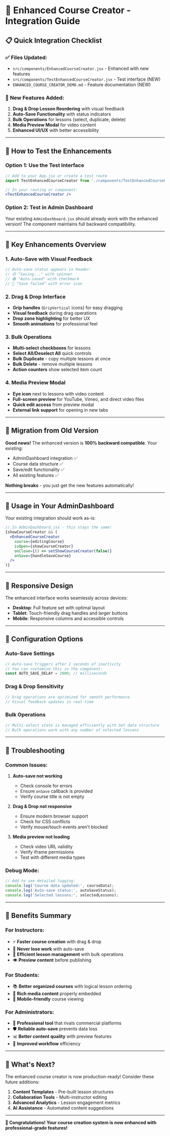 # 🔧 Enhanced Course Creator - Integration Guide

## 📋 **Quick Integration Checklist**

### ✅ **Files Updated:**
- `src/components/EnhancedCourseCreator.jsx` - Enhanced with new features
- `src/components/TestEnhancedCourseCreator.jsx` - Test interface (NEW)
- `ENHANCED_COURSE_CREATOR_DEMO.md` - Feature documentation (NEW)

### 🎯 **New Features Added:**
1. **Drag & Drop Lesson Reordering** with visual feedback
2. **Auto-Save Functionality** with status indicators
3. **Bulk Operations** for lessons (select, duplicate, delete)
4. **Media Preview Modal** for video content
5. **Enhanced UI/UX** with better accessibility

---

## 🚀 **How to Test the Enhancements**

### Option 1: Use the Test Interface
```jsx
// Add to your App.jsx or create a test route
import TestEnhancedCourseCreator from './components/TestEnhancedCourseCreator.jsx';

// In your routing or component:
<TestEnhancedCourseCreator />
```

### Option 2: Test in Admin Dashboard
Your existing `AdminDashboard.jsx` should already work with the enhanced version! The component maintains full backward compatibility.

---

## 🎨 **Key Enhancements Overview**

### 1. **Auto-Save with Visual Feedback**
```jsx
// Auto-save status appears in header:
// 🟡 "Saving..." with spinner
// 🟢 "Auto-saved" with checkmark  
// 🔴 "Save failed" with error icon
```

### 2. **Drag & Drop Interface**
- **Grip handles** (`GripVertical` icons) for easy dragging
- **Visual feedback** during drag operations
- **Drop zone highlighting** for better UX
- **Smooth animations** for professional feel

### 3. **Bulk Operations**
- **Multi-select checkboxes** for lessons
- **Select All/Deselect All** quick controls
- **Bulk Duplicate** - copy multiple lessons at once
- **Bulk Delete** - remove multiple lessons
- **Action counters** show selected item count

### 4. **Media Preview Modal**
- **Eye icon** next to lessons with video content
- **Full-screen preview** for YouTube, Vimeo, and direct video files
- **Quick edit access** from preview modal
- **External link support** for opening in new tabs

---

## 🔄 **Migration from Old Version**

**Good news!** The enhanced version is **100% backward compatible**. Your existing:
- AdminDashboard integration ✅
- Course data structure ✅  
- Save/edit functionality ✅
- All existing features ✅

**Nothing breaks** - you just get the new features automatically!

---

## 🎯 **Usage in Your AdminDashboard**

Your existing integration should work as-is:

```jsx
// In AdminDashboard.jsx - this stays the same!
{showCourseCreator && (
  <EnhancedCourseCreator
    course={editingCourse}
    isOpen={showCourseCreator}
    onClose={() => setShowCourseCreator(false)}
    onSave={handleSaveCourse}
  />
)}
```

---

## 📱 **Responsive Design**

The enhanced interface works seamlessly across devices:
- **Desktop**: Full feature set with optimal layout
- **Tablet**: Touch-friendly drag handles and larger buttons  
- **Mobile**: Responsive columns and accessible controls

---

## 🔧 **Configuration Options**

### Auto-Save Settings
```jsx
// Auto-save triggers after 2 seconds of inactivity
// You can customize this in the component:
const AUTO_SAVE_DELAY = 2000; // milliseconds
```

### Drag & Drop Sensitivity  
```jsx
// Drag operations are optimized for smooth performance
// Visual feedback updates in real-time
```

### Bulk Operations
```jsx
// Multi-select state is managed efficiently with Set data structure
// Bulk operations work with any number of selected lessons
```

---

## 🐛 **Troubleshooting**

### Common Issues:

1. **Auto-save not working**
   - Check console for errors
   - Ensure `onSave` callback is provided
   - Verify course title is not empty

2. **Drag & Drop not responsive**
   - Ensure modern browser support
   - Check for CSS conflicts
   - Verify mouse/touch events aren't blocked

3. **Media preview not loading**
   - Check video URL validity
   - Verify iframe permissions
   - Test with different media types

### Debug Mode:
```jsx
// Add to see detailed logging:
console.log('Course data updated:', courseData);
console.log('Auto-save status:', autoSaveStatus);
console.log('Selected lessons:', selectedLessons);
```

---

## 🎉 **Benefits Summary**

### For Instructors:
- ⚡ **Faster course creation** with drag & drop
- 💾 **Never lose work** with auto-save
- 🔄 **Efficient lesson management** with bulk operations
- 👁️ **Preview content** before publishing

### For Students:
- 📚 **Better organized courses** with logical lesson ordering
- 🎥 **Rich media content** properly embedded
- 📱 **Mobile-friendly** course viewing

### For Administrators:
- 🚀 **Professional tool** that rivals commercial platforms
- 🛡️ **Reliable auto-save** prevents data loss
- 📊 **Better content quality** with preview features
- 🎯 **Improved workflow** efficiency

---

## 🔮 **What's Next?**

The enhanced course creator is now production-ready! Consider these future additions:

1. **Content Templates** - Pre-built lesson structures
2. **Collaboration Tools** - Multi-instructor editing
3. **Advanced Analytics** - Lesson engagement metrics  
4. **AI Assistance** - Automated content suggestions

---

**🎊 Congratulations! Your course creation system is now enhanced with professional-grade features!**